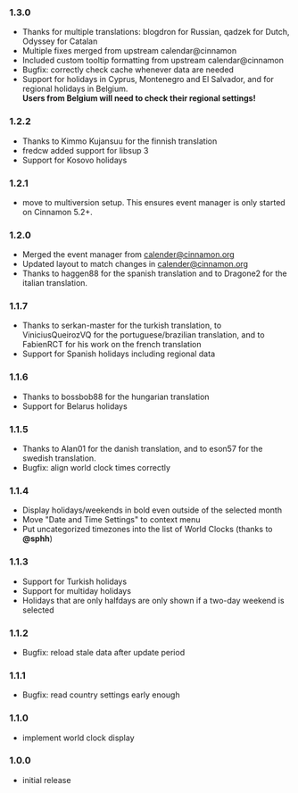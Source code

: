 ### 1.3.0
- Thanks for multiple translations: blogdron for Russian, qadzek for Dutch, Odyssey for Catalan
- Multiple fixes merged from upstream calendar@cinnamon
- Included custom tooltip formatting from upstream calendar@cinnamon
- Bugfix: correctly check cache whenever data are needed
- Support for holidays in Cyprus, Montenegro and El Salvador, and for regional holidays in Belgium.  
  **Users from Belgium will need to check their regional settings!**

### 1.2.2
- Thanks to Kimmo Kujansuu for the finnish translation
- fredcw added support for libsup 3
- Support for Kosovo holidays

### 1.2.1
- move to multiversion setup. This ensures event manager is only started
  on Cinnamon 5.2+.

### 1.2.0
- Merged the event manager from calender@cinnamon.org
- Updated layout to match changes in calender@cinnamon.org
- Thanks to haggen88 for the spanish translation and to Dragone2 for
  the italian translation.

### 1.1.7
- Thanks to serkan-master for the turkish translation, to ViniciusQueirozVQ
  for the portuguese/brazilian translation, and to FabienRCT for his work
  on the french translation
- Support for Spanish holidays including regional data

### 1.1.6
- Thanks to bossbob88 for the hungarian translation
- Support for Belarus holidays

### 1.1.5
- Thanks to Alan01 for the danish translation, and to eson57 for the swedish translation.
- Bugfix: align world clock times correctly

### 1.1.4
- Display holidays/weekends in bold even outside of the selected month
- Move "Date and Time Settings" to context menu
- Put uncategorized timezones into the list of World Clocks (thanks to **@sphh**)

### 1.1.3

- Support for Turkish holidays
- Support for multiday holidays
- Holidays that are only halfdays are only shown if a two-day weekend is selected

### 1.1.2

- Bugfix: reload stale data after update period

### 1.1.1

- Bugfix: read country settings early enough

### 1.1.0

- implement world clock display

### 1.0.0

- initial release